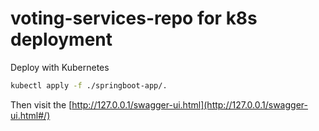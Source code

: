 # voting-services-repo for k8s deployment



Deploy with Kubernetes
```sh
kubectl apply -f ./springboot-app/.
```

Then visit the [http://127.0.0.1/swagger-ui.html](http://127.0.0.1/swagger-ui.html#/)
